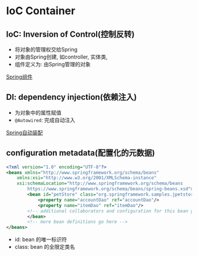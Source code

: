 # IoC Container

## IoC: Inversion of Control(控制反转)

- 将对象的管理权交给Spring
- 对象由Spring创建, 如controller, 实体类, 
- 组件定义为: 由Spring管理的对象

[Spring组件](spring-component.md)

## DI: dependency injection(依赖注入)

- 为对象中的属性赋值
- `@Autowired`: 完成自动注入

[Spring自动装配](spring-autowired.md)

## configuration metadata(配置化的元数据)

```xml
<?xml version="1.0" encoding="UTF-8"?>
<beans xmlns="http://www.springframework.org/schema/beans"
    xmlns:xsi="http://www.w3.org/2001/XMLSchema-instance"
    xsi:schemaLocation="http://www.springframework.org/schema/beans
        https://www.springframework.org/schema/beans/spring-beans.xsd">
        <bean id="petStore" class="org.springframework.samples.jpetstore.services.PetStoreServiceImpl">
            <property name="accountDao" ref="accountDao"/>
            <property name="itemDao" ref="itemDao"/>
        <!-- additional collaborators and configuration for this bean go here -->
        </bean>
        <!-- more bean definitions go here -->
</beans>
```

- id: bean 的唯一标识符
- class: bean 的全限定类名
